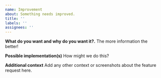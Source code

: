 ```yaml
---
name: Improvement
about: Something needs improved.
title: ''
labels: ''
assignees: ''
---
```


**What do you want and why do you want it?.**
The more information the better!

**Possible implementation(s)**
How might we do this?

**Additional context**
Add any other context or screenshots about the feature request here.
